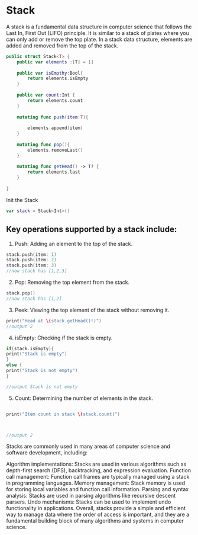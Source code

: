 # Stack

A stack is a fundamental data structure in computer science that follows the Last In, First Out (LIFO) principle. It is similar to a stack of plates where you can only add or remove the top plate. In a stack data structure, elements are added and removed from the top of the stack.




```swift
public struct Stack<T> {
    public var elements :[T] = []
    
    public var isEmpthy:Bool{
        return elements.isEmpty
    }
    
    public var count:Int {
        return elements.count
    }
    
    mutating func push(item:T){
        
        elements.append(item)
    }
    
    mutating func pop(){
        elements.removeLast()
    }
    
    mutating func getHead() -> T? {
        return elements.last
    }
    
}

```

Init the Stack

```swift
var stack = Stack<Int>()
```

## Key operations supported by a stack include:

1) Push: Adding an element to the top of the stack.

```swift
stack.push(item: 1)
stack.push(item: 2)
stack.push(item: 3)
//now stack has [1,2,3]
```



2) Pop: Removing the top element from the stack.

```swift
stack.pop()
//now stack has [1,2]
```
3) Peek: Viewing the top element of the stack without removing it.

```swift
print("Head at \(stack.getHead()!)")
//output 2
```

4) isEmpty: Checking if the stack is empty.

```swift
if(stack.isEmpty){
print("Stack is empty")
}
else {
print("Stack is not empty")
}

//output Stack is not empty
```

5) Count: Determining the number of elements in the stack.

```swift

print("Item count in stack \(stack.count)")



//output 2
```

Stacks are commonly used in many areas of computer science and software development, including:

Algorithm implementations: Stacks are used in various algorithms such as depth-first search (DFS), backtracking, and expression evaluation.
Function call management: Function call frames are typically managed using a stack in programming languages.
Memory management: Stack memory is used for storing local variables and function call information.
Parsing and syntax analysis: Stacks are used in parsing algorithms like recursive descent parsers.
Undo mechanisms: Stacks can be used to implement undo functionality in applications.
Overall, stacks provide a simple and efficient way to manage data where the order of access is important, and they are a fundamental building block of many algorithms and systems in computer science.



